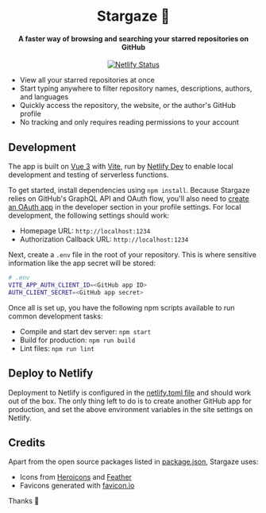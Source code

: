 <h1 align="center">
  Stargaze 🌟
</h1>

<h4 align="center">
  A faster way of browsing and searching your starred repositories on GitHub
</h4>

<p align="center">
  <a href="https://app.netlify.com/sites/stargaze/deploys" title="Netlify Status">
    <img src="https://api.netlify.com/api/v1/badges/abd1cc77-da21-45c5-97d8-d24d5e26074b/deploy-status" alt="Netlify Status" />
  </a>
</p>

- View all your starred repositories at once
- Start typing anywhere to filter repository names, descriptions, authors, and languages
- Quickly access the repository, the website, or the author's GitHub profile
- No tracking and only requires reading permissions to your account

## Development

The app is built on [Vue 3](https://v3.vuejs.org) with [Vite](https://vitejs.dev), run by [Netlify Dev](https://www.netlify.com/products/dev/) to enable local development and testing of serverless functions.

To get started, install dependencies using `npm install`. Because Stargaze relies on GitHub's GraphQL API and OAuth flow, you'll also need to [create an OAuth app](https://docs.github.com/en/developers/apps/creating-an-oauth-app) in the developer section in your profile settings. For local development, the following settings should work:

- Homepage URL: `http://localhost:1234`
- Authorization Callback URL: `http://localhost:1234`

Next, create a `.env` file in the root of your repository. This is where sensitive information like the app secret will be stored:

```bash
# .env
VITE_APP_AUTH_CLIENT_ID=<GitHub app ID>
AUTH_CLIENT_SECRET=<GitHub app secret>
```

Once all is set up, you have the following npm scripts available to run common development tasks:

- Compile and start dev server: `npm start`
- Build for production: `npm run build`
- Lint files: `npm run lint`

## Deploy to Netlify

Deployment to Netlify is configured in the [netlify.toml file](netlify.toml) and should work out of the box. The only thing left to do is to create another GitHub app for production, and set the above environment variables in the site settings on Netlify.

## Credits

Apart from the open source packages listed in [package.json](package.json), Stargaze uses:

- Icons from [Heroicons](https://heroicons.com) and [Feather](https://feathericons.com)
- Favicons generated with [favicon.io](https://favicon.io)

Thanks 🙏

